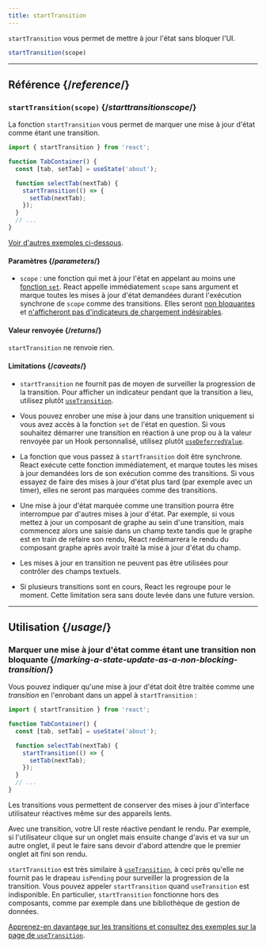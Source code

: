 ```yaml
---
title: startTransition
---
```


<Intro>

`startTransition` vous permet de mettre à jour l'état sans bloquer l'UI.

```js
startTransition(scope)
```

</Intro>

<InlineToc />

---

## Référence {/*reference*/}

### `startTransition(scope)` {/*starttransitionscope*/}

La fonction `startTransition` vous permet de marquer une mise à jour d'état comme étant une transition.

```js {7,9}
import { startTransition } from 'react';

function TabContainer() {
  const [tab, setTab] = useState('about');

  function selectTab(nextTab) {
    startTransition(() => {
      setTab(nextTab);
    });
  }
  // ...
}
```

[Voir d'autres exemples ci-dessous](#usage).

#### Paramètres {/*parameters*/}

* `scope` : une fonction qui met à jour l'état en appelant au moins une [fonction `set`](/reference/react/useState#setstate).  React appelle immédiatement `scope` sans argument et marque toutes les mises à jour d'état demandées durant l'exécution synchrone de `scope` comme des transitions.  Elles seront [non bloquantes](/reference/react/useTransition#marking-a-state-update-as-a-non-blocking-transition) et [n'afficheront pas d'indicateurs de chargement indésirables](/reference/react/useTransition#preventing-unwanted-loading-indicators).

#### Valeur renvoyée {/*returns*/}

`startTransition` ne renvoie rien.

#### Limitations {/*caveats*/}

* `startTransition` ne fournit pas de moyen de surveiller la progression de la transition.  Pour afficher un indicateur pendant que la transition a lieu, utilisez plutôt [`useTransition`](/reference/react/useTransition).

* Vous pouvez enrober une mise à jour dans une transition uniquement si vous avez accès à la fonction `set` de l'état en question.  Si vous souhaitez démarrer une transition en réaction à une prop ou à la valeur renvoyée par un Hook personnalisé, utilisez plutôt [`useDeferredValue`](/reference/react/useDeferredValue).

* La fonction que vous passez à `startTransition` doit être synchrone.  React exécute cette fonction immédiatement, et marque toutes les mises à jour demandées lors de son exécution comme des transitions.  Si vous essayez de faire des mises à jour d'état plus tard (par exemple avec un timer), elles ne seront pas marquées comme des transitions.

* Une mise à jour d'état marquée comme une transition pourra être interrompue par d'autres mises à jour d'état.  Par exemple, si vous mettez à jour un composant de graphe au sein d'une transition, mais commencez alors une saisie dans un champ texte tandis que le graphe est en train de refaire son rendu, React redémarrera le rendu du composant graphe après avoir traité la mise à jour d'état du champ.

* Les mises à jour en transition ne peuvent pas être utilisées pour contrôler des champs textuels.

* Si plusieurs transitions sont en cours, React les regroupe pour le moment.  Cette limitation sera sans doute levée dans une future version.

---

## Utilisation {/*usage*/}

### Marquer une mise à jour d'état comme étant une transition non bloquante {/*marking-a-state-update-as-a-non-blocking-transition*/}

Vous pouvez indiquer qu'une mise à jour d'état doit être traitée comme une *transition* en l'enrobant dans un appel à `startTransition` :

```js {7,9}
import { startTransition } from 'react';

function TabContainer() {
  const [tab, setTab] = useState('about');

  function selectTab(nextTab) {
    startTransition(() => {
      setTab(nextTab);
    });
  }
  // ...
}
```

Les transitions vous permettent de conserver des mises à jour d'interface utilisateur réactives même sur des appareils lents.

Avec une transition, votre UI reste réactive pendant le rendu. Par exemple, si l'utilisateur clique sur un onglet mais ensuite change d'avis et va sur un autre onglet, il peut le faire sans devoir d'abord attendre que le premier onglet ait fini son rendu.

<Note>

`startTransition` est très similaire à [`useTransition`](/reference/react/useTransition), à ceci près qu'elle ne fournit pas le drapeau `isPending` pour surveiller la progression de la transition.  Vous pouvez appeler `startTransition` quand `useTransition` est indisponible. En particulier, `startTransition` fonctionne hors des composants, comme par exemple dans une bibliothèque de gestion de données.

[Apprenez-en davantage sur les transitions et consultez des exemples sur la page de `useTransition`](/reference/react/useTransition).

</Note>
